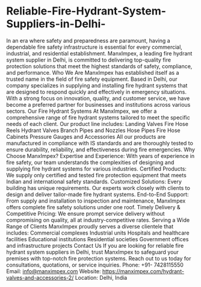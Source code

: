 # Reliable-Fire-Hydrant-System-Suppliers-in-Delhi-
In an era where safety and preparedness are paramount, having a dependable fire safety infrastructure is essential for every commercial, industrial, and residential establishment. ManxImpex, a leading fire hydrant system supplier in Delhi, is committed to delivering top-quality fire protection solutions that meet the highest standards of safety, compliance, and performance.
Who We Are
ManxImpex has established itself as a trusted name in the field of fire safety equipment. Based in Delhi, our company specializes in supplying and installing fire hydrant systems that are designed to respond quickly and effectively in emergency situations. With a strong focus on innovation, quality, and customer service, we have become a preferred partner for businesses and institutions across various sectors.
Our Fire Hydrant Systems
At ManxImpex, we offer a comprehensive range of fire hydrant systems tailored to meet the specific needs of each client. Our product line includes:
Landing Valves
Fire Hose Reels
Hydrant Valves
Branch Pipes and Nozzles
Hose Pipes
Fire Hose Cabinets
Pressure Gauges and Accessories
All our products are manufactured in compliance with IS standards and are thoroughly tested to ensure durability, reliability, and effectiveness during fire emergencies.
Why Choose ManxImpex?
Expertise and Experience: With years of experience in fire safety, our team understands the complexities of designing and supplying fire hydrant systems for various industries.
Certified Products: We supply only certified and tested fire protection equipment that meets Indian and international safety standards.
Customized Solutions: Every building has unique requirements. Our experts work closely with clients to design and deliver tailor-made fire hydrant systems.
End-to-End Support: From supply and installation to inspection and maintenance, ManxImpex offers complete fire safety solutions under one roof.
Timely Delivery & Competitive Pricing: We ensure prompt service delivery without compromising on quality, all at industry-competitive rates.
Serving a Wide Range of Clients
ManxImpex proudly serves a diverse clientele that includes:
Commercial complexes
Industrial units
Hospitals and healthcare facilities
Educational institutions
Residential societies
Government offices and infrastructure projects
Contact Us
If you are looking for reliable fire hydrant system suppliers in Delhi, trust ManxImpex to safeguard your premises with top-notch fire protection systems. Reach out to us today for consultations, quotations, or service inquiries.
 Phone: +91- 7428115550 
 Email: info@manximpex.com 
 Website: https://manximpex.com/hydrant-valves-and-accessories-2/ 
 Location: Delhi, India
